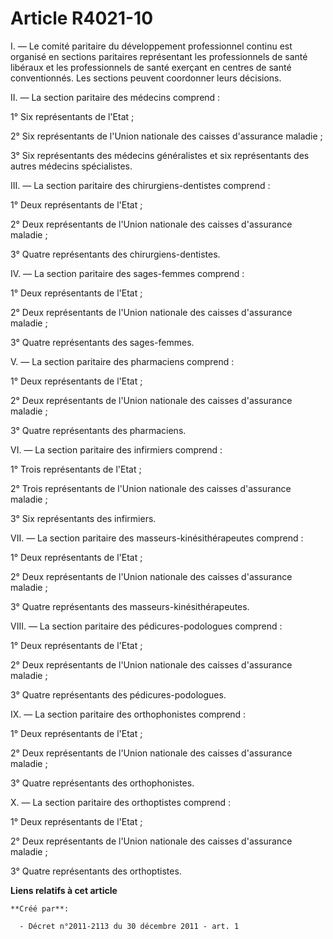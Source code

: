 # Article R4021-10

I. ― Le comité paritaire du développement professionnel continu est organisé en sections paritaires représentant les
professionnels de santé libéraux et les professionnels de santé exerçant en centres de santé conventionnés. Les sections
peuvent coordonner leurs décisions.

II. ― La section paritaire des médecins comprend :

1° Six représentants de l'Etat ;

2° Six représentants de l'Union nationale des caisses d'assurance maladie ;

3° Six représentants des médecins généralistes et six représentants des autres médecins spécialistes.

III. ― La section paritaire des chirurgiens-dentistes comprend :

1° Deux représentants de l'Etat ;

2° Deux représentants de l'Union nationale des caisses d'assurance maladie ;

3° Quatre représentants des chirurgiens-dentistes.

IV. ― La section paritaire des sages-femmes comprend :

1° Deux représentants de l'Etat ;

2° Deux représentants de l'Union nationale des caisses d'assurance maladie ;

3° Quatre représentants des sages-femmes.

V. ― La section paritaire des pharmaciens comprend :

1° Deux représentants de l'Etat ;

2° Deux représentants de l'Union nationale des caisses d'assurance maladie ;

3° Quatre représentants des pharmaciens.

VI. ― La section paritaire des infirmiers comprend :

1° Trois représentants de l'Etat ;

2° Trois représentants de l'Union nationale des caisses d'assurance maladie ;

3° Six représentants des infirmiers.

VII. ― La section paritaire des masseurs-kinésithérapeutes comprend :

1° Deux représentants de l'Etat ;

2° Deux représentants de l'Union nationale des caisses d'assurance maladie ;

3° Quatre représentants des masseurs-kinésithérapeutes.

VIII. ― La section paritaire des pédicures-podologues comprend :

1° Deux représentants de l'Etat ;

2° Deux représentants de l'Union nationale des caisses d'assurance maladie ;

3° Quatre représentants des pédicures-podologues.

IX. ― La section paritaire des orthophonistes comprend :

1° Deux représentants de l'Etat ;

2° Deux représentants de l'Union nationale des caisses d'assurance maladie ;

3° Quatre représentants des orthophonistes.

X. ― La section paritaire des orthoptistes comprend :

1° Deux représentants de l'Etat ;

2° Deux représentants de l'Union nationale des caisses d'assurance maladie ;

3° Quatre représentants des orthoptistes.

**Liens relatifs à cet article**

	**Créé par**:

	  - Décret n°2011-2113 du 30 décembre 2011 - art. 1
